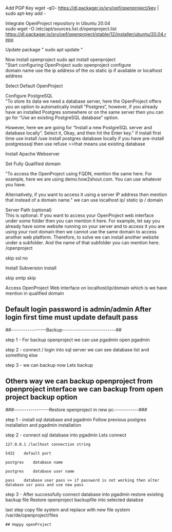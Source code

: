		
Add PGP Key	
 	wget -qO- https://dl.packager.io/srv/opf/openproject/key | sudo apt-key add -	
		
Integrate OpenProject repository in Ubuntu 20.04	
 	sudo wget -O /etc/apt/sources.list.d/openproject.list https://dl.packager.io/srv/opf/openproject/stable/12/installer/ubuntu/20.04.repo	
		
Update package	"
 	sudo apt update
"	
		
Now install openproject	
 	sudo apt install openproject	
"Start configuring OpenProject
 	sudo openproject configure	
 domain name use the ip address of the os static ip if available or localhost address
		
Select Default OpenProject 		
		
Configure PostgreSQL		
"To store its data we need a database server, here the OpenProject offers you an option to automatically install “Postgres“, however, if you already have an installed Postgres somewhere or on the same server then you can go for “Use an existing PostgreSQL database” option.

However, here we are going for “Install a new PostgreSQL server and database locally“. Select it, Okay, and then hit the Enter key."	if install first time use install /use install postgres database locally         if you have pre-install postgresssql then use refuse >>that means use existing database	
		
Install Apache Webserver		
		
Set Fully Qualified domain
		
"To access the OpenProject using FQDN, mention the same here. For example, here we are using demo.how2shout.com. You can use whatever you have.

Alternatively, if you want to access it using a server IP address then mention that instead of a domain name."	we can use localhost ip/ static ip / domain	
		
Server Path (optional)		
This is optional. If you want to access your OpenProject web interface under some folder then you can mention it here. For example, let say you already have some website running on your server and to access it you are using your root domain then we cannot use the same domain to access another web platform. Therefore, to solve we can install another website under a subfolder. And the name of that subfolder you can mention here.	/openproject	
		
skip ssl	no	
		
Install Subversion	install	
		
skip smtp	skip	
		
Access OpenProject Web interface	on localhost/ip/domain which is we have mention in qualified domain 	
		
## Default login password is 	admin/admin	After login first time must update default pass
		
##-----------------Backup--------------------------##		
		
		
step 1 - For backup openproject we can use pgadmin	open pgadmin	
		
step 2 - connect / login into sql server	we can see database list and something else	
		
step 3 - we can backup now 	Lets backup	
		
## Others way we can backup openproject from openproject interface	we can backup from open project backup option	
		
###-----------------Restore openproject in new pc------------###
		
		
step 1 -  install sql database and pgadmin 	Follow previous postgres installation and pgadmin installation	
		
step 2 - connect sql database into pgadmin	Lets connect	
		
	127.0.0.1 /loclhost	connection string
		
	5432	default port
		
	postgres	database name
		
	postgres	database user name
		
	pass	database user pass >> if password is not working then alter database usr pass and use new pass
step 3 - After successfully connect database into pgadmin restore existing backup file	Restore openproject backupfile into selected databse	
		
last step copy file system and replace with new file system	/var/de/openproject/files	
		
	## Happy openProject	
